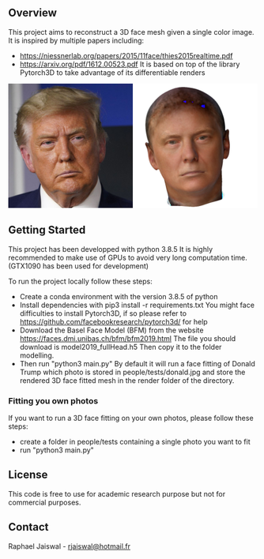 ## Overview
This project aims to reconstruct a 3D face mesh given a single color image.
It is inspired by multiple papers including:
- https://niessnerlab.org/papers/2015/11face/thies2015realtime.pdf
- https://arxiv.org/pdf/1612.00523.pdf
It is based on top of the library Pytorch3D to take advantage of its differentiable renders

![Alt text](assets/donald_rendered.jpg?raw=true "Donald rendered")

## Getting Started

This project has been developped with python 3.8.5
It is highly recommended to make use of GPUs to avoid very
long computation time. (GTX1090 has been used for development)

To run the project locally follow these steps:
- Create a conda environment with the version 3.8.5 of python
- Install dependencies with pip3 install -r requirements.txt
  You might face difficulties to install Pytorch3D, if so please refer to
  https://github.com/facebookresearch/pytorch3d/ for help
- Download the Basel Face Model (BFM) from the website https://faces.dmi.unibas.ch/bfm/bfm2019.html
  The file you should download is model2019_fullHead.h5
  Then copy it to the folder modelling.
- Then run "python3 main.py"
  By default it will run a face fitting of Donald Trump which photo is stored in people/tests/donald.jpg and store the rendered 3D face fitted mesh in the render folder of the directory.

### Fitting you own photos
If you want to run a 3D face fitting on your own photos, please follow these steps:
- create a folder in people/tests containing a single photo you want to fit
- run "python3 main.py"

## License

This code is free to use for academic research purpose but not for commercial purposes.



## Contact

Raphael Jaiswal - rjaiswal@hotmail.fr
